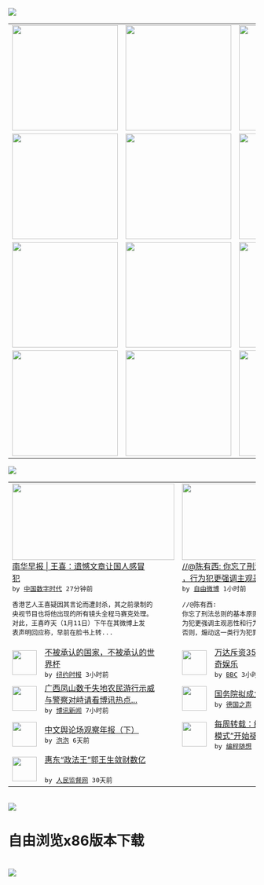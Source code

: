 

<a href="https://github.com/greatfire/z/raw/master/FreeBrowser.apk"><img src="https://raw.githubusercontent.com/greatfire/wiki/master/x/header.png" /></a><table><tr><td width="262" align="center" valign="center"><a href="https://github.com/greatfire/wiki/wiki/nyt" title="纽约时报中文网 国际纵览"><img src="https://raw.githubusercontent.com/greatfire/wiki/master/x/nyt_flag.png" width="215"/></a></td><td width="262" align="center" valign="center"><a href="https://github.com/greatfire/wiki/wiki/dw" title=""><img src="https://raw.githubusercontent.com/greatfire/wiki/master/x/dw_flag.png" width="215"/></a></td><td width="262" align="center" valign="center"><a href="https://github.com/greatfire/wiki/wiki/rmjd" title=""><img src="https://raw.githubusercontent.com/greatfire/wiki/master/x/rmjd_flag.png" width="215"/></a></td></tr><tr><td width="262" align="center" valign="center"><a href="https://github.com/paopaonetizen/website" title="泡泡 - 未经审查的互联网信息"><img src="https://raw.githubusercontent.com/greatfire/wiki/master/x/pp_flag.png" width="215"/></a></td><td width="262" align="center" valign="center"><a href="https://github.com/getlantern/mirror" title="以及自由微博和GreatFire.org官方中文论坛"><img src="https://raw.githubusercontent.com/greatfire/wiki/master/x/lantern_flag.png" width="215"/></a></td><td width="262" align="center" valign="center"><a href="https://github.com/cdtmirrors/m/" title=""><img src="https://raw.githubusercontent.com/greatfire/wiki/master/x/cdt_flag.png" width="215"/></a></td></tr><tr><td width="262" align="center" valign="center"><a href="https://github.com/program-think/blog" title="编程随想的博客"><img src="https://raw.githubusercontent.com/greatfire/wiki/master/x/pt_flag.png" width="215"/></a></td><td width="262" align="center" valign="center"><a href="https://github.com/greatfire/wiki/wiki/bbc" title=""><img src="https://raw.githubusercontent.com/greatfire/wiki/master/x/bbc_flag.png" width="215"/></a></td><td width="262" align="center" valign="center"><a href="https://github.com/freeweibo/s" title="自由微博 - 匿名和不受屏蔽的新浪微博搜索"><img src="https://raw.githubusercontent.com/greatfire/wiki/master/x/fw_flag.png" width="215"/></a></td></tr><tr><td width="262" align="center" valign="center"><a href="https://github.com/greatfire/wiki/wiki/google" title=""><img src="https://raw.githubusercontent.com/greatfire/wiki/master/x/google_flag.png" width="215"/></a></td><td width="262" align="center" valign="center"><a href="https://github.com/bxnews/boxun" title=""><img src="https://raw.githubusercontent.com/greatfire/wiki/master/x/bx_flag.png" width="215"/></a></td><td width="262" align="center" valign="center"><a href="https://github.com/greatfire/wiki/wiki/open-source" title="欢迎访问GreatFire.org开发者项目网站"><img src="https://raw.githubusercontent.com/greatfire/wiki/master/x/open-source_flag.png" width="215"/></a></td></tr></table><img src="https://raw.githubusercontent.com/greatfire/wiki/master/x/newsfeed text.png" /><table cols="4"><tr><td colspan="2" width="380"><a href="http://feedproxy.google.com/~r/chinadigitaltimes/IyPt/~3/RQLSOlHVc0c/"><img src="http://chinadigitaltimes.net/chinese/files/2016/01/%E7%8E%8B%E5%96%9C.jpg" width="330" height="156"/></a></br><a href="http://feedproxy.google.com/~r/chinadigitaltimes/IyPt/~3/RQLSOlHVc0c/">南华早报 |  王喜：遗憾文章让国人感冒<br/>犯</a></br><kbd> by <a href="http://chinadigitaltimes.net/chinese/">中国数字时代</a> 27分钟前 </kbd></br><pre>香港艺人王喜疑因其言论而遭封杀，其之前录制的<br/>央视节目也将他出现的所有镜头全程马赛克处理。<br/>对此，王喜昨天（1月11日）下午在其微博上发<br/>表声明回应称，早前在脸书上转...</pre></td><td colspan="2" width="380"><a href="https://freeweibo.com/weibo/3930458985355501"><img src="http://ww3.sinaimg.cn/large/6b804b51gw1ezwf4ql4upj20ku0wwjt3.jpg" width="330" height="156"/></a></br><a href="https://freeweibo.com/weibo/3930458985355501">//@陈有西: 你忘了刑法总则的基本原则<br/>，行为犯更强调主观恶…</a></br><kbd> by <a href="https://freeweibo.com/">自由微博</a> 1小时前 </kbd></br><pre>//@陈有西: 你忘了刑法总则的基本原则，行<br/>为犯更强调主观恶性和行为程度，不可滥用理解。<br/>否则，煽动这一类行为犯罪名</pre></td></tr><tr><td><img src="http://static01.nyt.com/images/2014/07/02/blogs/20140702-lens-soccer-slide-LSWZ/20140702-lens-soccer-slide-LSWZ-articleLarge.jpg" width="50" height="50"/></td><td width="280"><a href="https://d3qlz4p8smvoli.cloudfront.net/lens/20140708/c09lens-worldcup/">不被承认的国家，不被承认的世<br/>界杯</a></br><kbd> by <a href="http://m.cn.nytimes.com/">纽约时报</a> 3小时前 </kbd></td><td><img src="http://a.files.bbci.co.uk/worldservice/live/assets/images/2016/01/12/160112035435_wang_jianlin_144x81__nocredit.jpg" width="50" height="50"/></td><td width="280"><a href="http://www.bbc.com/zhongwen/simp/business/2016/01/160112_china_wanda_us_lengendary">万达斥资35亿美元并购美国传<br/>奇娱乐</a></br><kbd> by <a href="http://www.bbc.co.uk/zhongwen/simp">BBC</a> 3小时前 </kbd></td></tr><tr><td><img src="http://www.boxun.com/news/images/2016/01/201601120210china1.jpg" width="50" height="50"/></td><td width="280"><a href="http://www.boxun.com/news/gb/china/2016/01/201601120210.shtml">广西凤山数千失地农民游行示威<br/>与警察对峙请看博讯热点...</a></br><kbd> by <a href="http://www.boxun.com">博讯新闻</a> 7小时前 </kbd></td><td><img src="http://www.dw.com/image/0,,17927252_302,00.jpg" width="50" height="50"/></td><td width="280"><a href="http://dw.com/p/1Hbcq?maca=chi-GK-text-greatfire-all-chinese-15625-xml-mrss">国务院拟成立金融监管协调部门</a></br><kbd> by <a href="http://dw.de">德国之声</a> 11小时前 </kbd></td></tr><tr><td><img src="https://pao-pao.net/sites/pao-pao.net/files/styles/adaptive_image/adaptive-image/public/yu_qing_ya_li_biao_.jpeg?itok=frNeuyOd" width="50" height="50"/></td><td width="280"><a href="https://pao-pao.net/article/657">中文舆论场观察年报（下）</a></br><kbd> by <a href="https://pao-pao.net">泡泡</a> 6天前 </kbd></td><td><img src="http://lh3.googleusercontent.com/r_xuJrb8iPwZFae8-OTEluO8z2a-zZT2GhYyBgWde0MXf9o5GITyFeaOu9e60QpX5iq7prnKxF_4N2Y3TwWdmy805Tj0xCP2V_AlOZtNqKrtgzbmsYCDNZspiB80tI_5P83EfmKMAw" width="50" height="50"/></td><td width="280"><a href="http://feedproxy.google.com/~r/programthink/~3/eHGL2rsF1qc/weekly-share-96.html">每周转载：经济新常态，“中国<br/>模式”开始褪色——汇总...</a></br><kbd> by <a href="http://program-think.blogspot.com">编程随想</a> 7天前 </kbd></td></tr><tr><td><img src="http://www.rmjdw.com/uploads/151213/3-151213135J1423.jpg" width="50" height="50"/></td><td width="280"><a href="http://www.rmjdw.com//tebiebaodao/20151213/15247.html">惠东“政法王”郭王生敛财数亿<br/> </a></br><kbd> by <a href="http://www.rmjdw.com/">人民监督网</a> 30天前 </kbd></td></table></br><a href="https://github.com/greatfire/z/raw/master/FreeBrowser.apk"><img src="https://raw.githubusercontent.com/greatfire/wiki/master/x/download app.png" /></a><h1>自由浏览x86版本下载<h1><a href="https://github.com/greatfire/z/raw/master/FreeBrowser-x86.apk"><img src="https://raw.githubusercontent.com/greatfire/images/master/fb86.qr.png" /></a>